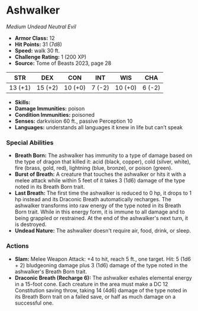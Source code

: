 # Ashwalker

*Medium* *Undead* *Neutral Evil*

- **Armor Class:** 12
- **Hit Points:** 31 (7d8)
- **Speed:** walk 30 ft.
- **Challenge Rating:** 1 (200 XP)
- **Source:** Tome of Beasts 2023, page 28

| STR | DEX | CON | INT | WIS | CHA |
| --- | --- | --- | --- | --- | --- |
| 13 (+1) | 15 (+2) | 10 (+0) | 7 (-2) | 10 (+0) | 6 (-2) |

- **Skills:** 
- **Damage Immunities:** poison
- **Condition Immunities:** poisoned
- **Senses:** darkvision 60 ft., passive Perception 10
- **Languages:** understands all languages it knew in life but can’t speak

### Special Abilities

- **Breath Born:** The ashwalker has immunity to a type of damage based on the type of dragon that killed it: acid (black, copper), cold (silver, white), fire (brass, gold, red), lightning (blue, bronze), or poison (green).
- **Burst of Breath:** A creature that touches the ashwalker or hits it with a melee attack while within 5 feet of it takes 3 (1d6) damage of the type noted in its Breath Born trait.
- **Last Breath:** The first time the ashwalker is reduced to 0 hp, it drops to 1 hp instead and its Draconic Breath automatically recharges. The ashwalker transforms into raw energy of the type noted in its Breath Born trait. While in this energy form, it is immune to all damage and to being grappled or restrained. At the end of the ashwalker's next turn, it is destroyed.
- **Undead Nature:** The ashwalker doesn't require air, food, drink, or sleep.

### Actions

- **Slam:** Melee Weapon Attack: +4 to hit, reach 5 ft., one target. Hit: 5 (1d6 + 2) bludgeoning damage plus 3 (1d6) damage of the type noted in the ashwalker's Breath Born trait.
- **Draconic Breath (Recharge 6):** The ashwalker exhales elemental energy in a 15-foot cone. Each creature in the area must make a DC 12 Constitution saving throw, taking 14 (4d6) damage of the type noted in its Breath Born trait on a failed save, or half as much damage on a successful one.
